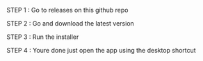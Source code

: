 STEP 1 : Go to releases on this github repo

STEP 2 : Go and download the latest version

STEP 3 : Run the installer

STEP 4 : Youre done just open the app using the desktop shortcut

